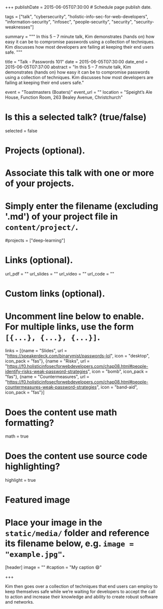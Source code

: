 +++
publishDate = 2015-06-05T07:30:00  # Schedule page publish date.

tags = ["talk", "cybersecurity", "holistic-info-sec-for-web-developers", "information-security", "infosec", "people-security", "security", "security-weaknesses"]

summary = """
In this 5 – 7 minute talk, Kim demonstrates (hands on) how easy it can be to compromise passwords using a collection of techniques. Kim discusses how most developers are failing at keeping their end users safe.
"""

title = "Talk - Passwords 101"
date = 2015-06-05T07:30:00
date_end = 2015-06-05T07:37:00
abstract = "In this 5 – 7 minute talk, Kim demonstrates (hands on) how easy it can be to compromise passwords using a collection of techniques. Kim discusses how most developers are failing at keeping their end users safe."

event = "Toastmasters (Boaters)"
event_url = ""
location = "Speight’s Ale House, Function Room, 263 Bealey Avenue, Christchurch"

# Is this a selected talk? (true/false)
selected = false

# Projects (optional).
#   Associate this talk with one or more of your projects.
#   Simply enter the filename (excluding '.md') of your project file in `content/project/`.
#projects = ["deep-learning"]

# Links (optional).
url_pdf = ""
url_slides = ""
url_video = ""
url_code = ""

# Custom links (optional).
#   Uncomment line below to enable. For multiple links, use the form `[{...}, {...}, {...}]`.
links = [{name = "Slides", url = "https://speakerdeck.com/binarymist/passwords-lol", icon = "desktop", icon_pack = "fas"}, {name = "Risks", url = "https://f0.holisticinfosecforwebdevelopers.com/chap08.html#people-identify-risks-weak-password-strategies", icon = "bomb", icon_pack = "fas"}, {name = "Countermeasures", url = "https://f0.holisticinfosecforwebdevelopers.com/chap08.html#people-countermeasures-weak-password-strategies", icon = "band-aid", icon_pack = "fas"}]


# Does the content use math formatting?
math = true

# Does the content use source code highlighting?
highlight = true

# Featured image
# Place your image in the `static/media/` folder and reference its filename below, e.g. `image = "example.jpg"`.
[header]
image = ""
#caption = "My caption :smile:"

+++

Kim then goes over a collection of techniques that end users can employ to keep themselves safe while we’re waiting for developers to accept the call to action and increase their knowledge and ability to create robust software and networks.

<br>
<script async class="speakerdeck-embed" data-id="85f2b3e9491b4bc8b1465782412a7396" data-ratio="1.33333333333333" src="//speakerdeck.com/assets/embed.js"></script>
<br>


